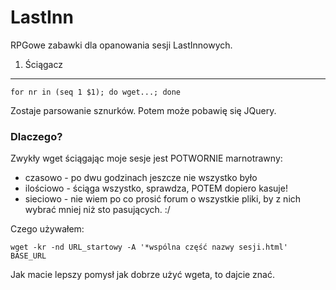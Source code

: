 LastInn
=======

RPGowe zabawki dla opanowania sesji LastInnowych.

1. Ściągacz
-----------

`for nr in (seq 1 $1); do wget...; done ` 

Zostaje parsowanie sznurków. Potem może pobawię się JQuery.

### Dlaczego?

Zwykły wget ściągając moje sesje jest POTWORNIE marnotrawny:
* czasowo - po dwu godzinach jeszcze nie wszystko było
* ilościowo - ściąga wszystko, sprawdza, POTEM dopiero kasuje!
* sieciowo - nie wiem po co prosić forum o wszystkie pliki, by z nich wybrać mniej niż sto pasujących. :/

Czego używałem:

`wget -kr -nd URL_startowy -A '*wspólna część nazwy sesji.html' BASE_URL`

Jak macie lepszy pomysł jak dobrze użyć wgeta, to dajcie znać.

